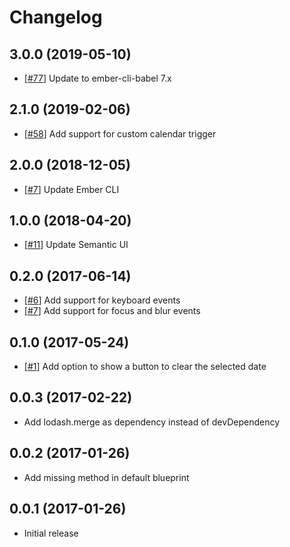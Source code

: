 # Changelog

## 3.0.0 (2019-05-10)

* [[#77](https://github.com/quantosobra/ember-semantic-ui-calendar/pull/77)] Update to ember-cli-babel 7.x

## 2.1.0 (2019-02-06)

* [[#58](https://github.com/quantosobra/ember-semantic-ui-calendar/pull/58)] Add support for custom calendar trigger

## 2.0.0 (2018-12-05)

* [[#7](https://github.com/quantosobra/ember-semantic-ui-calendar/pull/17)] Update Ember CLI

## 1.0.0 (2018-04-20)

* [[#11](https://github.com/quantosobra/ember-semantic-ui-calendar/pull/11)] Update Semantic UI

## 0.2.0 (2017-06-14)

* [[#6](https://github.com/quantosobra/ember-semantic-ui-calendar/pull/6)] Add support for keyboard events
* [[#7](https://github.com/quantosobra/ember-semantic-ui-calendar/pull/7)] Add support for focus and blur events

## 0.1.0 (2017-05-24)

* [[#1](https://github.com/quantosobra/ember-semantic-ui-calendar/pull/1)] Add option to show a button to clear the selected date

## 0.0.3 (2017-02-22)

* Add lodash.merge as dependency instead of devDependency

## 0.0.2 (2017-01-26)

* Add missing method in default blueprint

## 0.0.1 (2017-01-26)

* Initial release
